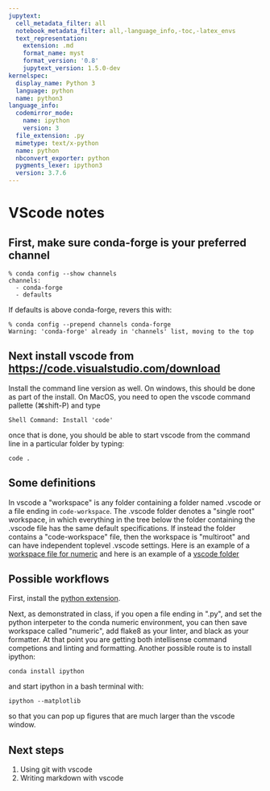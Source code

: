 ```yaml
---
jupytext:
  cell_metadata_filter: all
  notebook_metadata_filter: all,-language_info,-toc,-latex_envs
  text_representation:
    extension: .md
    format_name: myst
    format_version: '0.8'
    jupytext_version: 1.5.0-dev
kernelspec:
  display_name: Python 3
  language: python
  name: python3
language_info:
  codemirror_mode:
    name: ipython
    version: 3
  file_extension: .py
  mimetype: text/x-python
  name: python
  nbconvert_exporter: python
  pygments_lexer: ipython3
  version: 3.7.6
---
```


# VScode notes

## First, make sure conda-forge is your preferred channel

```
% conda config --show channels
channels:
  - conda-forge
  - defaults
```

If defaults is above conda-forge, revers this with:

```
% conda config --prepend channels conda-forge
Warning: 'conda-forge' already in 'channels' list, moving to the top
```

## Next install vscode from https://code.visualstudio.com/download

Install the command line version as well. On windows, this should be done as part of 
the install.  On MacOS, you need to open the vscode command pallette (&#8984;shift-P) and type
```
Shell Command: Install 'code' 
```

once that is done, you should be able to start vscode from the command line in a particular
folder by typing:

```
code .
```

## Some definitions

In vscode a "workspace" is any folder containing a folder named .vscode or a file ending in `code-workspace`.
The .vscode folder denotes a "single root" workspace, in which everything in the tree below
the folder containing the .vscode file has the same default specifications.  If instead the folder contains
a "code-workspace" file, then the workspace is "multiroot" and can have independent toplevel .vscode settings.
Here is an example of a [workspace file for numeric](  https://github.com/phaustin/numeric/blob/master/utils/numeric.code-workspace) and here is an example
of a [vscode folder](https://github.com/phaustin/numeric/tree/master/utils/.vscode)

## Possible workflows

First, install the [python extension](https://marketplace.visualstudio.com/items?itemName=ms-python.python).

Next, as demonstrated in class, if you open a file ending in ".py", and set the python interpeter to the
conda numeric environment, you can then save workspace called "numeric", add flake8 as your linter,
and black as your formatter.  At that point you are getting both intellisense command competions and
linting and formatting.  Another possible route is to install ipython:

```
conda install ipython
```

and start ipython in a bash terminal with:

```
ipython --matplotlib
```

so that you can pop up figures that are much larger than the vscode window.

##  Next steps

1. Using git with vscode
2. Writing markdown with vscode

```{code-cell} ipython3

```

```{code-cell} ipython3

```

